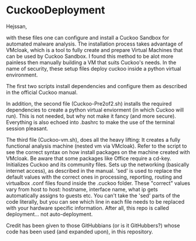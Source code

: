 # CuckooDeployment

Hejssan,

with these files one can configure and install a Cuckoo Sandbox for automated malware analysis.
The installation process takes advantage of VMcloak, which is a tool to fully create and prepare Virtual Machines that can be used by Cuckoo Sandbox.
I found this method to be alot more painless then manually building a VM that suits Cuckoo's needs.
In the name of security, these setup files deploy cuckoo inside a python virtual environment.

The first two scripts install dependencies and configure them as described in the official Cuckoo manual.

In addition, the second file  (Cuckoo-Pre2of2.sh) installs the required dependencies to create a python virtual enviorment (in which Cuckoo will run).
This is not needed, but why not make it fancy (and more secure). Everything is also echoed into .bashrc to make the use of the terminal session pleasant.

The third file (Cuckoo-vm.sh), does all the heavy lifting:
  It creates a fully functional analysis machine (nested vm via VMcloak).
  Refer to the script to see the correct syntax on how install packages on the machine created with VMcloak. Be aware that some packages like Office require a cd-key.
  Initializes Cuckoo and its community files.
  Sets up the networking (basically internet access), as described in the manual.
  'sed' is used to replace the default values with the correct ones in processing, reporting, routing and virtualbox .conf files found inside the .cuckoo folder.
  These "correct" values vary from host to host: hostname, interface name, what ip gets automatically assigns to guests etc.
  You can't take the 'sed' parts of the code literally, but you can see which line in each file needs to be replaced with your hardware specific information.
  After all, this repo is called deployment... not auto-deployment.
  
  Credit has been given to those GitHubbians (or is it GitHubbers?) whose code has been used (and expanded upon), in this repository.
